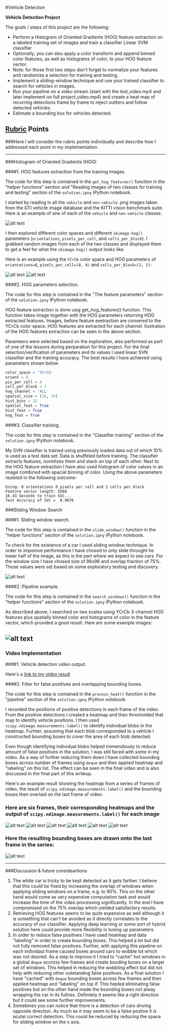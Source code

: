 #Vehicle Detection

**Vehicle Detection Project**

The goals / steps of this project are the following:

* Perform a Histogram of Oriented Gradients (HOG) feature extraction on a labeled training set of images and train a classifier Linear SVM classifier
* Optionally, you can also apply a color transform and append binned color features, as well as histograms of color, to your HOG feature vector. 
* Note: for those first two steps don't forget to normalize your features and randomize a selection for training and testing.
* Implement a sliding-window technique and use your trained classifier to search for vehicles in images.
* Run your pipeline on a video stream (start with the test_video.mp4 and later implement on full project_video.mp4) and create a heat map of recurring detections frame by frame to reject outliers and follow detected vehicles.
* Estimate a bounding box for vehicles detected.

[//]: # (Image References)
[image1]: ./output_images/car_notcar.png
[image2]: ./output_images/HOG_example_car.jpg
[image3]: ./output_images/HOG_example_notcar.jpg
[image4]: ./output_images/sliding_windows.jpg
[image5]: ./output_images/sliding_window.jpg
[image6]: ./output_images/video_frame1.png
[image7]: ./output_images/video_frame2.png
[image8]: ./output_images/video_frame3.png
[image9]: ./output_images/video_frame4.png
[image10]: ./output_images/video_frame5.png
[image11]: ./output_images/video_frame6.png
[video1]: ./project_video.mp4

## [Rubric](https://review.udacity.com/#!/rubrics/513/view) Points
###Here I will consider the rubric points individually and describe how I addressed each point in my implementation.  

---
###Histogram of Oriented Gradients (HOG)

####1. HOG features extraction from the training images.

The code for this step is contained in the `get_hog_features()` function in the "helper functions" section and "Reading images of two classes for training and testing" section of the `solution.ipny` IPython notebook.

I started by reading in all the `vehicle` and `non-vehicle` .png images taken from the GTI vehicle image database and the KITTI vision benchmark suite. Here is an example of one of each of the `vehicle` and `non-vehicle` classes:

![alt text][image1]

I then explored different color spaces and different `skimage.hog()` parameters (`orientations`, `pixels_per_cell`, and `cells_per_block`).  I grabbed random images from each of the two classes and displayed them to get a feel for what the `skimage.hog()` output looks like.

Here is an example using the `YCrCb` color space and HOG parameters of `orientations=8`, `pixels_per_cell=(8, 8)` and `cells_per_block=(2, 2)`:


![alt text][image2]
![alt text][image3]

####2. HOG parameters selection.

The code for this step is contained in the "The feature parameters" section of the `solution.ipny` IPython notebook.

HOG feature extraction is done usig get_hog_features() function. This function takes image together with the HOG parameters returning HOG extracted features. Images, before feature exetraction are convered to the YCrCb color space. HOG features are extracted for each channel. Ilustration of the HOG features extraction can be seen in the above section.

Parameers were selected based on the exploration, also performed as part of one of the lessons during perparation for this project. For the final selection/verification of parameters and its values I used linear SVN classifier and the training accuracy. The best results I have achieved using parameters shown below

```python
color_space = 'YCrCb'
orient = 8
pix_per_cell = 8
cell_per_block = 2
hog_channel = 'ALL'
spatial_size = (16, 16)
hist_bins = 32
spatial_feat = True
hist_feat = True
hog_feat = True
```

####3. Classifier training.

The code for this step is contained in the "Classifier training" section of the `solution.ipny` IPython notebook.

My SVN classifier is trained using previously loaded data out of which 10% is used as a test data set. Data is shuffeled before training. The classifier extracts features, normlizes them and stack on top of each other. Next to the HOG feature extraction I have also used histogram of color values in an image combined with spacial binning of color. Using the above parameters reulsted in the following outcome:

```
Using: 8 orientations 8 pixels per cell and 2 cells per block
Feature vector length: 5568
16.43 Seconds to train SVC...
Test Accuracy of SVC =  0.9876
```

###Sliding Window Search

####1. Sliding window search.

The code for this step is contained in the `slide_window()` function in the "helper functions" section of the `solution.ipny` IPython notebook.

To check for the existance of a car I used sliding window technique. In order to imporove performance I have chosed to only slide throught he lower half of the image, as this is the part where we expect to see cars. For the window size I have chosed size of 96x96 and overlap fraction of 75%. Those values were set based on some exploratory testing and discovery.

![alt text][image4]

####2. Pipeline example.

The code for this step is contained in the `search_windows()` function in the "helper functions" section of the `solution.ipny` IPython notebook.

As described above, I searched on two scales using YCrCb 3-channel HOG features plus spatially binned color and histograms of color in the feature vector, which provided a good result. Here are some example images:

![alt text][image5]
---

### Video Implementation

####1. Vehicle detection video output.

Here's a [link to my video result](./project_video.mp4)


####2. Filter for false positives and overlapping bounding boxes.

The code for this step is contained in the `process_heat()` function in the "pipeline" section of the `solution.ipny` IPython notebook.

I recorded the positions of positive detections in each frame of the video.  From the positive detections I created a heatmap and then thresholded that map to identify vehicle positions.  I then used `scipy.ndimage.measurements.label()` to identify individual blobs in the heatmap. Furhter, assuming that each blob corresponded to a vehicle I constructed bounding boxes to cover the area of each blob detected.

Even though identifying individual blobs helped tremendously to reduce amount of false positives in the solution, I was still faced with some in my video. As a way of further reducing them down I have collected bounding boxes across number of frames using `deque` and then applied heatmap and "labeling" on this list. The effect can be seen in the final video and is also discussed in the final part of this writeup.

Here's an example result showing the heatmap from a series of frames of video, the result of `scipy.ndimage.measurements.label()` and the bounding boxes then overlaid on the last frame of video:

### Here are six frames, their corresponding heatmaps and the output of `scipy.ndimage.measurements.label()` for each image

![alt text][image6]
![alt text][image7]
![alt text][image8]
![alt text][image9]
![alt text][image10]
![alt text][image11]

### Here the resulting bounding boxes are drawn onto the last frame in the series:
![alt text][image7]



---

###Discussion & future consideartions

1. The white car is tricky to be kept detected as it gets farther. I believe that this could be fixed by increasing the overlap of windows when applying sliding windows on a frame, e.g. to 90%. This on the other hand would come as very expensive computation task and would increase the time of the video processing significantly. In the end I have compromised on the 75% overlap which yielded satisfactory results.
2. Retrieving HOG features seems to be quite expensive as well although it is something that can't be avoided as it directly correlates to the accuracy of our classifier. Applying deep learning or some sort of hybrid solution here could provide more flexibility in tuning up parameters.
3. In order to reduce false positives I have used heatmap and data "labeling" in order to create bounding boxes. This helped a lot but did not fully removed false positives. Further, with applying this pipeline on each individaul frame caused boxes around cars to wobble lot which was not desired. As a step to improve it I tried to "cache" hot windows in a global `deque` accross few frames and create bouding boxes on a larger set of windows. This helped in reducing the wobbling effect but did not help with reducing other outstanding false positives. As a final solution I have "cached" with `deque` bounding boxes across few frames and then applied heatmap and "labeling" on top if. This hepled eliminating false positives but on the other hand made the bounding boxes not alway wrapping the car in its fullnes. Definitely it seems like a right direction but it could see some further improvements.
4. Sometimes you can notice that there is a detection of cars driving opposite direction. As much as it may seem to be a false postive it is acutal correct detection. This could be reduced by reducing the space for sliding window on the x axis.
